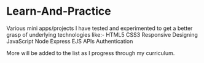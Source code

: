 # Learn-And-Practice

Various mini apps/projects I have tested and experimented to get a better grasp of underlying technologies like:-
HTML5
CSS3
Responsive Designing
JavaScript
Node
Express
EJS
APIs
Authentication

More will be added to the list as I progress through my curriculum.

